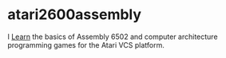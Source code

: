 # atari2600assembly
I [Learn](https://pikuma.com/courses/learn-assembly-language-programming-atari-2600-games) the basics of Assembly 6502 and computer architecture programming games for the Atari VCS platform.
